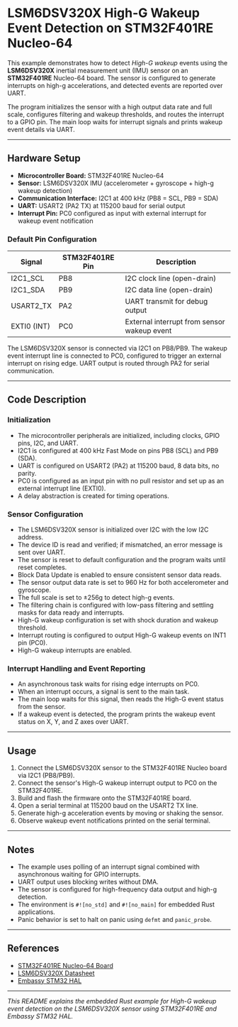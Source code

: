 # LSM6DSV320X High-G Wakeup Event Detection on STM32F401RE Nucleo-64

This example demonstrates how to detect *High-G wakeup* events using the **LSM6DSV320X** inertial measurement unit (IMU) sensor on an **STM32F401RE** Nucleo-64 board. The sensor is configured to generate interrupts on high-g accelerations, and detected events are reported over UART.

The program initializes the sensor with a high output data rate and full scale, configures filtering and wakeup thresholds, and routes the interrupt to a GPIO pin. The main loop waits for interrupt signals and prints wakeup event details via UART.

---

## Hardware Setup

- **Microcontroller Board:** STM32F401RE Nucleo-64
- **Sensor:** LSM6DSV320X IMU (accelerometer + gyroscope + high-g wakeup detection)
- **Communication Interface:** I2C1 at 400 kHz (PB8 = SCL, PB9 = SDA)
- **UART:** USART2 (PA2 TX) at 115200 baud for serial output
- **Interrupt Pin:** PC0 configured as input with external interrupt for wakeup event notification

### Default Pin Configuration

| Signal       | STM32F401RE Pin | Description                      |
|--------------|-----------------|---------------------------------|
| I2C1_SCL     | PB8             | I2C clock line (open-drain)     |
| I2C1_SDA     | PB9             | I2C data line (open-drain)      |
| USART2_TX    | PA2             | UART transmit for debug output  |
| EXTI0 (INT)  | PC0             | External interrupt from sensor wakeup event |

The LSM6DSV320X sensor is connected via I2C1 on PB8/PB9. The wakeup event interrupt line is connected to PC0, configured to trigger an external interrupt on rising edge. UART output is routed through PA2 for serial communication.

---

## Code Description

### Initialization

- The microcontroller peripherals are initialized, including clocks, GPIO pins, I2C, and UART.
- I2C1 is configured at 400 kHz Fast Mode on pins PB8 (SCL) and PB9 (SDA).
- UART is configured on USART2 (PA2) at 115200 baud, 8 data bits, no parity.
- PC0 is configured as an input pin with no pull resistor and set up as an external interrupt line (EXTI0).
- A delay abstraction is created for timing operations.

### Sensor Configuration

- The LSM6DSV320X sensor is initialized over I2C with the low I2C address.
- The device ID is read and verified; if mismatched, an error message is sent over UART.
- The sensor is reset to default configuration and the program waits until reset completes.
- Block Data Update is enabled to ensure consistent sensor data reads.
- The sensor output data rate is set to 960 Hz for both accelerometer and gyroscope.
- The full scale is set to ±256g to detect high-g events.
- The filtering chain is configured with low-pass filtering and settling masks for data ready and interrupts.
- High-G wakeup configuration is set with shock duration and wakeup threshold.
- Interrupt routing is configured to output High-G wakeup events on INT1 pin (PC0).
- High-G wakeup interrupts are enabled.

### Interrupt Handling and Event Reporting

- An asynchronous task waits for rising edge interrupts on PC0.
- When an interrupt occurs, a signal is sent to the main task.
- The main loop waits for this signal, then reads the High-G event status from the sensor.
- If a wakeup event is detected, the program prints the wakeup event status on X, Y, and Z axes over UART.

---

## Usage

1. Connect the LSM6DSV320X sensor to the STM32F401RE Nucleo board via I2C1 (PB8/PB9).
2. Connect the sensor's High-G wakeup interrupt output to PC0 on the STM32F401RE.
3. Build and flash the firmware onto the STM32F401RE board.
4. Open a serial terminal at 115200 baud on the USART2 TX line.
5. Generate high-g acceleration events by moving or shaking the sensor.
6. Observe wakeup event notifications printed on the serial terminal.

---

## Notes

- The example uses polling of an interrupt signal combined with asynchronous waiting for GPIO interrupts.
- UART output uses blocking writes without DMA.
- The sensor is configured for high-frequency data output and high-g detection.
- The environment is `#![no_std]` and `#![no_main]` for embedded Rust applications.
- Panic behavior is set to halt on panic using `defmt` and `panic_probe`.

---

## References

- [STM32F401RE Nucleo-64 Board](https://www.st.com/en/evaluation-tools/nucleo-f401re.html)
- [LSM6DSV320X Datasheet](https://www.st.com/resource/en/datasheet/lsm6dsv320x.pdf)
- [Embassy STM32 HAL](https://docs.rs/embassy-stm32)
---

*This README explains the embedded Rust example for High-G wakeup event detection on the LSM6DSV320X sensor using STM32F401RE and Embassy STM32 HAL.*
